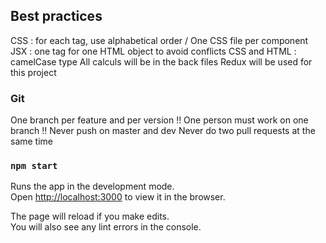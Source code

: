 ## Best practices

CSS : for each tag, use alphabetical order / One CSS file per component
JSX : one tag for one HTML object to avoid conflicts
CSS and HTML : camelCase type
All calculs will be in the back files
Redux will be used for this project

### Git

One branch per feature and per version
!! One person must work on one branch !!
Never push on master and dev
Never do two pull requests at the same time

### `npm start`

Runs the app in the development mode.<br />
Open [http://localhost:3000](http://localhost:3000) to view it in the browser.

The page will reload if you make edits.<br />
You will also see any lint errors in the console.
